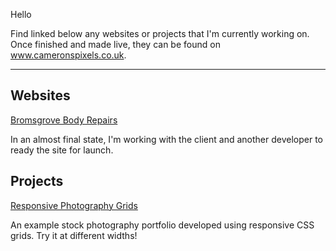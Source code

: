 Hello

Find linked below any websites or projects that I'm currently working on. Once finished and made live, they can be found on www.cameronspixels.co.uk.

---

## Websites
[Bromsgrove Body Repairs](https://cameronspixels.github.io/BBR)

In an almost final state, I'm working with the client and another developer to ready the site for launch.

## Projects
[Responsive Photography Grids](https://cameronspixels.github.io/photo--grids)

An example stock photography portfolio developed using responsive CSS grids. Try it at different widths!
